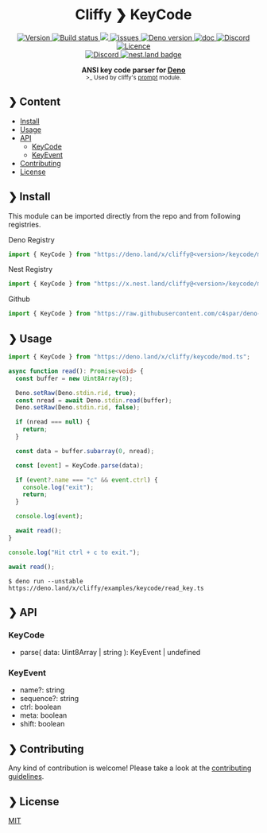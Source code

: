<h1 align="center">Cliffy ❯ KeyCode </h1>

<p align="center" class="badges-container">
  <a href="https://github.com/c4spar/deno-cliffy/releases">
    <img alt="Version" src="https://img.shields.io/github/v/release/c4spar/deno-cliffy?logo=github&color=blue" />
  </a>
  <a href="https://github.com/c4spar/deno-cliffy/actions/workflows/test.yml">
    <img alt="Build status" src="https://github.com/c4spar/deno-cliffy/workflows/Test/badge.svg?branch=main" />
  </a>
  <a href="https://codecov.io/gh/c4spar/deno-cliffy">
    <img src="https://codecov.io/gh/c4spar/deno-cliffy/branch/main/graph/badge.svg"/>
  </a>
  <a href="https://github.com/c4spar/deno-cliffy/labels/module%3Akeycode">
    <img alt="issues" src="https://img.shields.io/github/issues/c4spar/deno-cliffy/module:keycode?label=issues&logo=github&color=yellow">
  </a>
  <a href="https://deno.land/">
    <img alt="Deno version" src="https://img.shields.io/badge/deno-^1.4.0-blue?logo=deno" />
  </a>
  <a href="https://doc.deno.land/https/deno.land/x/cliffy/keycode/mod.ts">
    <img alt="doc" src="https://img.shields.io/badge/deno-doc-yellow?logo=deno" />
  </a>
  <a href="https://discord.gg/nktwtG">
    <img alt="Discord" src="https://img.shields.io/badge/join-chat-blue?logo=discord&logoColor=white" />
  </a>
  <a href="https://github.com/c4spar/deno-cliffy/actions?query=workflow%3Aci">
    <img alt="Licence" src="https://img.shields.io/github/license/c4spar/deno-cliffy?logo=github" />
  </a>
  <br>
  <a href="https://deno.land/x/cliffy">
    <img alt="Discord" src="https://img.shields.io/badge/Published on deno.land-blue?logo=deno&logoColor=959DA6&color=272727" />
  </a>
  <a href="https://nest.land/package/cliffy">
    <img src="https://nest.land/badge.svg" alt="nest.land badge">
  </a>
</p>

<p align="center">
  <b>ANSI key code parser for <a href="https://deno.land/">Deno</a></b></br>
  <sub>>_ Used by cliffy's <a href="../prompt/">prompt</a> module.</sub>
</p>

## ❯ Content

- [Install](#-install)
- [Usage](#-usage)
- [API](#-api)
  - [KeyCode](#keycode)
  - [KeyEvent](#keyevent)
- [Contributing](#-contributing)
- [License](#-license)

## ❯ Install

This module can be imported directly from the repo and from following
registries.

Deno Registry

```typescript
import { KeyCode } from "https://deno.land/x/cliffy@<version>/keycode/mod.ts";
```

Nest Registry

```typescript
import { KeyCode } from "https://x.nest.land/cliffy@<version>/keycode/mod.ts";
```

Github

```typescript
import { KeyCode } from "https://raw.githubusercontent.com/c4spar/deno-cliffy/<version>/keycode/mod.ts";
```

## ❯ Usage

```typescript
import { KeyCode } from "https://deno.land/x/cliffy/keycode/mod.ts";

async function read(): Promise<void> {
  const buffer = new Uint8Array(8);

  Deno.setRaw(Deno.stdin.rid, true);
  const nread = await Deno.stdin.read(buffer);
  Deno.setRaw(Deno.stdin.rid, false);

  if (nread === null) {
    return;
  }

  const data = buffer.subarray(0, nread);

  const [event] = KeyCode.parse(data);

  if (event?.name === "c" && event.ctrl) {
    console.log("exit");
    return;
  }

  console.log(event);

  await read();
}

console.log("Hit ctrl + c to exit.");

await read();
```

```
$ deno run --unstable https://deno.land/x/cliffy/examples/keycode/read_key.ts
```

## ❯ API

### KeyCode

- parse( data: Uint8Array | string ): KeyEvent | undefined

### KeyEvent

- name?: string
- sequence?: string
- ctrl: boolean
- meta: boolean
- shift: boolean

## ❯ Contributing

Any kind of contribution is welcome! Please take a look at the
[contributing guidelines](../CONTRIBUTING.md).

## ❯ License

[MIT](../../LICENSE)
